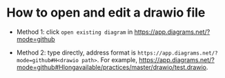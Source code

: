 # How to open and edit a drawio file 
- Method 1: click `open existing diagram` in https://app.diagrams.net/?mode=github

- Method 2: type directly, address format is `https://app.diagrams.net/?mode=github#H<drawio path>`. For example, https://app.diagrams.net/?mode=github#Hlongavailable/practices/master/drawio/test.drawio.
